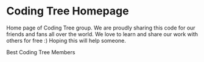 # Coding Tree Homepage

Home page of Coding Tree group. 
We are proudly sharing this code for our friends and fans all over the world.
We love to learn and share our work with others for free :)
Hoping this will help someone.

Best
Coding Tree Members